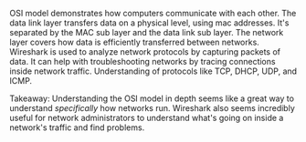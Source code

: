OSI model demonstrates how computers communicate with each other. The data link layer transfers data on a physical level, using mac addresses. It's separated by the MAC sub layer
and the data link sub layer. The network layer covers how data is efficiently transferred between networks.
Wireshark is used to analyze network protocols by capturing packets of data. It can help with troubleshooting networks by tracing connections inside network traffic. Understanding
of protocols like TCP, DHCP, UDP, and ICMP.

Takeaway: Understanding the OSI model in depth seems like a great way to understand *specifically* how networks run. Wireshark also seems incredibly useful for network 
administrators to understand what's going on inside a network's traffic and find problems. 
